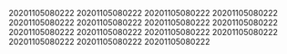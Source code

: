 20201105080222
20201105080222
20201105080222
20201105080222
20201105080222
20201105080222
20201105080222
20201105080222
20201105080222
20201105080222
20201105080222
20201105080222
20201105080222
20201105080222
20201105080222
